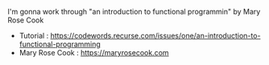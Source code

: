 I'm gonna work through "an introduction to functional programmin" by Mary Rose Cook

- Tutorial : https://codewords.recurse.com/issues/one/an-introduction-to-functional-programming
- Mary Rose Cook : https://maryrosecook.com

